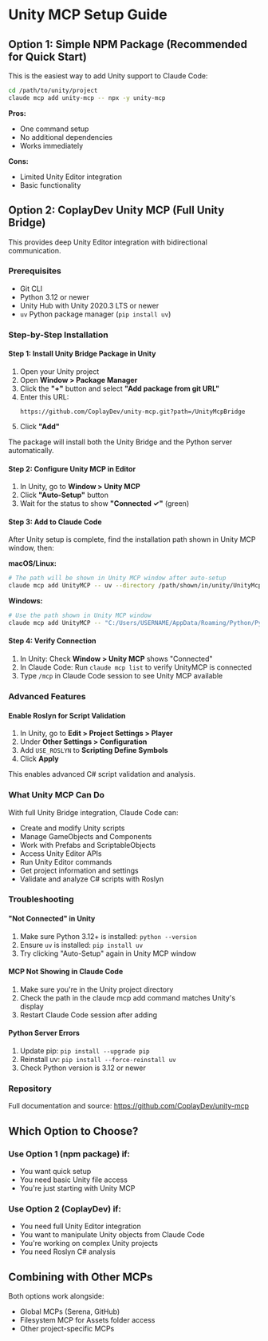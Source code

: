 # Unity MCP Setup Guide

## Option 1: Simple NPM Package (Recommended for Quick Start)

This is the easiest way to add Unity support to Claude Code:

```bash
cd /path/to/unity/project
claude mcp add unity-mcp -- npx -y unity-mcp
```

**Pros:**
- One command setup
- No additional dependencies
- Works immediately

**Cons:**
- Limited Unity Editor integration
- Basic functionality

## Option 2: CoplayDev Unity MCP (Full Unity Bridge)

This provides deep Unity Editor integration with bidirectional communication.

### Prerequisites
- Git CLI
- Python 3.12 or newer
- Unity Hub with Unity 2020.3 LTS or newer
- `uv` Python package manager (`pip install uv`)

### Step-by-Step Installation

#### Step 1: Install Unity Bridge Package in Unity

1. Open your Unity project
2. Open **Window > Package Manager**
3. Click the **"+"** button and select **"Add package from git URL"**
4. Enter this URL:
   ```
   https://github.com/CoplayDev/unity-mcp.git?path=/UnityMcpBridge
   ```
5. Click **"Add"**

The package will install both the Unity Bridge and the Python server automatically.

#### Step 2: Configure Unity MCP in Editor

1. In Unity, go to **Window > Unity MCP**
2. Click **"Auto-Setup"** button
3. Wait for the status to show **"Connected ✓"** (green)

#### Step 3: Add to Claude Code

After Unity setup is complete, find the installation path shown in Unity MCP window, then:

**macOS/Linux:**
```bash
# The path will be shown in Unity MCP window after auto-setup
claude mcp add UnityMCP -- uv --directory /path/shown/in/unity/UnityMcpServer/src run server.py
```

**Windows:**
```bash
# Use the path shown in Unity MCP window
claude mcp add UnityMCP -- "C:/Users/USERNAME/AppData/Roaming/Python/Python313/Scripts/uv.exe" --directory "C:/path/shown/in/unity/UnityMcpServer/src" run server.py
```

#### Step 4: Verify Connection

1. In Unity: Check **Window > Unity MCP** shows "Connected"
2. In Claude Code: Run `claude mcp list` to verify UnityMCP is connected
3. Type `/mcp` in Claude Code session to see Unity MCP available

### Advanced Features

#### Enable Roslyn for Script Validation
1. In Unity, go to **Edit > Project Settings > Player**
2. Under **Other Settings > Configuration**
3. Add `USE_ROSLYN` to **Scripting Define Symbols**
4. Click **Apply**

This enables advanced C# script validation and analysis.

### What Unity MCP Can Do

With full Unity Bridge integration, Claude Code can:
- Create and modify Unity scripts
- Manage GameObjects and Components
- Work with Prefabs and ScriptableObjects
- Access Unity Editor APIs
- Run Unity Editor commands
- Get project information and settings
- Validate and analyze C# scripts with Roslyn

### Troubleshooting

#### "Not Connected" in Unity
1. Make sure Python 3.12+ is installed: `python --version`
2. Ensure `uv` is installed: `pip install uv`
3. Try clicking "Auto-Setup" again in Unity MCP window

#### MCP Not Showing in Claude Code
1. Make sure you're in the Unity project directory
2. Check the path in the claude mcp add command matches Unity's display
3. Restart Claude Code session after adding

#### Python Server Errors
1. Update pip: `pip install --upgrade pip`
2. Reinstall uv: `pip install --force-reinstall uv`
3. Check Python version is 3.12 or newer

### Repository
Full documentation and source: https://github.com/CoplayDev/unity-mcp

## Which Option to Choose?

### Use Option 1 (npm package) if:
- You want quick setup
- You need basic Unity file access
- You're just starting with Unity MCP

### Use Option 2 (CoplayDev) if:
- You need full Unity Editor integration
- You want to manipulate Unity objects from Claude Code
- You're working on complex Unity projects
- You need Roslyn C# analysis

## Combining with Other MCPs

Both options work alongside:
- Global MCPs (Serena, GitHub)
- Filesystem MCP for Assets folder access
- Other project-specific MCPs